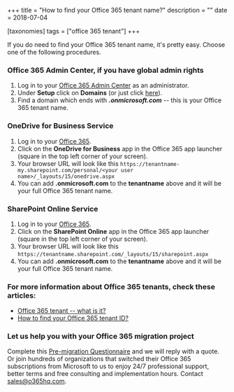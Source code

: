 +++
title = "How to find your Office 365 tenant name?"
description = ""
date = 2018-07-04

[taxonomies]
tags = ["office 365 tenant"]
+++

If you do need to find your Office 365 tenant name, it's pretty easy.
Choose one of the following procedures.

### Office 365 Admin Center, if you have global admin rights

1.  Log in to your [Office 365 Admin
    Center](https://portal.office.com/adminportal) as an administrator.
2.  Under **Setup** click on **Domains** (or just click
    [here](https://portal.office.com/adminportal#/Domains)).
3.  Find a domain which ends with ***.onmicrosoft.com*** -- this is your
    Office 365 tenant name.

### OneDrive for Business Service

1.  Log in to your [Office 365](https://portal.office.com).
2.  Click on the **OneDrive for Business** app in the Office 365 app
    launcher (square in the top left corner of your screen).
3.  Your browser URL will look like this
    `https://tenantname-my.sharepoint.com/personal/<your user name>/_layouts/15/onedrive.aspx`
4.  You can add **.onmicrosoft.com** to the **tenantname** above and it
    will be your full Office 365 tenant name.

### SharePoint Online Service

1.  Log in to your [Office 365](https://portal.office.com).
2.  Click on the **SharePoint Online** app in the Office 365 app
    launcher (square in the top left corner of your screen).
3.  Your browser URL will look like this
    `https://tenantname.sharepoint.com/_layouts/15/sharepoint.aspx`
4.  You can add **.onmicrosoft.com** to the **tenantname** above and it
    will be your full Office 365 tenant name.

### For more information about Office 365 tenants, check these articles:

-   [Office 365 tenant -- what is
    it?](https://o365hq.com/faq/what-is-office-365-or-azure-ad-tenant)
-   [How to find your Office 365 tenant
    ID?](https://o365hq.com/faq/how-to-find-your-office-365-tenant-id)

### Let us help you with your Office 365 migration project

Complete this [Pre-migration
Questionnaire](https://office365.typeform.com/to/TMQniV) and we will
reply with a quote. Or join hundreds of organizations that switched
their Office 365 subscriptions from Microsoft to us to enjoy 24/7
professional support, better terms and free consulting and
implementation hours. Contact sales@o365hq.com.